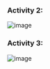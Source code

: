 ### Activity 2:
![image](https://github.com/husseinizaid/ECE444-F2023-Lab1/assets/144946719/6a9f42c9-aa9b-48f6-90e8-39316dc1fafc)
### Activity 3:
![image](https://github.com/husseinizaid/ECE444-F2023-Lab1/assets/144946719/f8443b3d-ee04-4cab-89b8-bfd84cbe201d)
